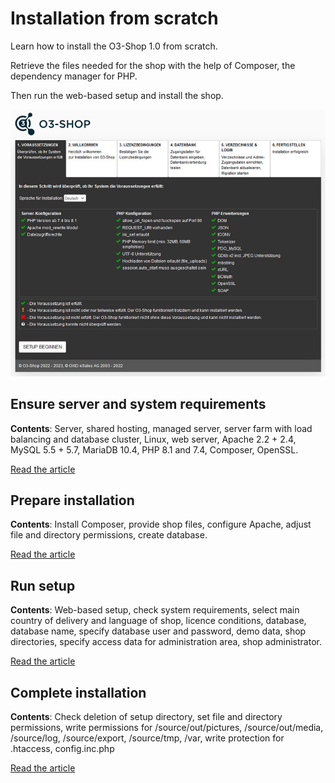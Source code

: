 # Installation from scratch

Learn how to install the O3-Shop 1.0 from scratch.

Retrieve the files needed for the shop with the help of Composer, the dependency manager for PHP.

Then run the web-based setup and install the shop.

![O3-Shop Setup](../../../assets/setup_1.jpg)

## Ensure server and system requirements

**Contents**: Server, shared hosting, managed server, server farm with load balancing and database cluster, Linux, web server, Apache 2.2 + 2.4, MySQL 5.5 + 5.7, MariaDB 10.4, PHP 8.1 and 7.4, Composer, OpenSSL.

[Read the article](SystemRequirements.md)

## Prepare installation

**Contents**: Install Composer, provide shop files, configure Apache, adjust file and directory permissions, create database.

[Read the article](PrepareInstallation.md)

## Run setup

**Contents**: Web-based setup, check system requirements, select main country of delivery and language of shop, licence conditions, database, database name, specify database user and password, demo data, shop directories, specify access data for administration area, shop administrator.

[Read the article](RunSetup.md)

## Complete installation

**Contents**: Check deletion of setup directory, set file and directory permissions, write permissions for /source/out/pictures, /source/out/media, /source/log, /source/export, /source/tmp, /var, write protection for .htaccess, config.inc.php

[Read the article](CompleteSetup.md)
